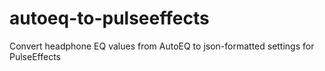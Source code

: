 # autoeq-to-pulseeffects
Convert headphone EQ values from AutoEQ to json-formatted settings for PulseEffects
